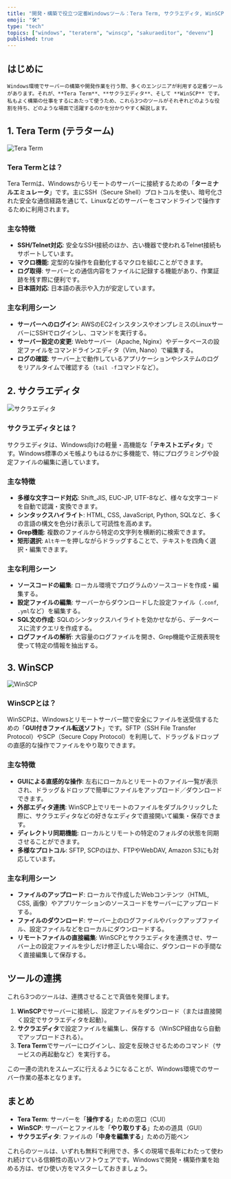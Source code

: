 ```yaml
---
title: "開発・構築で役立つ定番Windowsツール：Tera Term, サクラエディタ, WinSCPのご紹介"
emoji: "🛠️"
type: "tech"
topics: ["windows", "teraterm", "winscp", "sakuraeditor", "devenv"]
published: true
---
```


## はじめに

    Windows環境でサーバーの構築や開発作業を行う際、多くのエンジニアが利用する定番ツールがあります。それが、**Tera Term**、**サクラエディタ**、そして **WinSCP** です。私もよく構築の仕事をするにあたって使うため、これら3つのツールがそれぞれどのような役割を持ち、どのような場面で活躍するのかを分かりやすく解説します。

## 1. Tera Term (テラターム)

![Tera Term](https://raw.githubusercontent.com/gemini-cli/gemini-cli/main/assets/teraterm.png)

### Tera Termとは？

Tera Termは、Windowsからリモートのサーバーに接続するための「**ターミナルエミュレータ**」です。主にSSH（Secure Shell）プロトコルを使い、暗号化された安全な通信経路を通じて、Linuxなどのサーバーをコマンドラインで操作するために利用されます。

### 主な特徴

- **SSH/Telnet対応**: 安全なSSH接続のほか、古い機器で使われるTelnet接続もサポートしています。
- **マクロ機能**: 定型的な操作を自動化するマクロを組むことができます。
- **ログ取得**: サーバーとの通信内容をファイルに記録する機能があり、作業証跡を残す際に便利です。
- **日本語対応**: 日本語の表示や入力が安定しています。

### 主な利用シーン

- **サーバーへのログイン**: AWSのEC2インスタンスやオンプレミスのLinuxサーバーにSSHでログインし、コマンドを実行する。
- **サーバー設定の変更**: Webサーバー（Apache, Nginx）やデータベースの設定ファイルをコマンドラインエディタ（Vim, Nano）で編集する。
- **ログの確認**: サーバー上で動作しているアプリケーションやシステムのログをリアルタイムで確認する（`tail -f`コマンドなど）。

## 2. サクラエディタ

![サクラエディタ](https://raw.githubusercontent.com/gemini-cli/gemini-cli/main/assets/sakura-editor.png)

### サクラエディタとは？

サクラエディタは、Windows向けの軽量・高機能な「**テキストエディタ**」です。Windows標準のメモ帳よりもはるかに多機能で、特にプログラミングや設定ファイルの編集に適しています。

### 主な特徴

- **多様な文字コード対応**: Shift_JIS, EUC-JP, UTF-8など、様々な文字コードを自動で認識・変換できます。
- **シンタックスハイライト**: HTML, CSS, JavaScript, Python, SQLなど、多くの言語の構文を色分け表示して可読性を高めます。
- **Grep機能**: 複数のファイルから特定の文字列を横断的に検索できます。
- **矩形選択**: `Alt`キーを押しながらドラッグすることで、テキストを四角く選択・編集できます。

### 主な利用シーン

- **ソースコードの編集**: ローカル環境でプログラムのソースコードを作成・編集する。
- **設定ファイルの編集**: サーバーからダウンロードした設定ファイル（`.conf`, `.yml`など）を編集する。
- **SQL文の作成**: SQLのシンタックスハイライトを効かせながら、データベースに流すクエリを作成する。
- **ログファイルの解析**: 大容量のログファイルを開き、Grep機能や正規表現を使って特定の情報を抽出する。

## 3. WinSCP

![WinSCP](https://raw.githubusercontent.com/gemini-cli/gemini-cli/main/assets/winscp.png)

### WinSCPとは？

WinSCPは、Windowsとリモートサーバー間で安全にファイルを送受信するための「**GUI付きファイル転送ソフト**」です。SFTP（SSH File Transfer Protocol）やSCP（Secure Copy Protocol）を利用して、ドラッグ＆ドロップの直感的な操作でファイルをやり取りできます。

### 主な特徴

- **GUIによる直感的な操作**: 左右にローカルとリモートのファイル一覧が表示され、ドラッグ＆ドロップで簡単にファイルをアップロード／ダウンロードできます。
- **外部エディタ連携**: WinSCP上でリモートのファイルをダブルクリックした際に、サクラエディタなどの好きなエディタで直接開いて編集・保存できます。
- **ディレクトリ同期機能**: ローカルとリモートの特定のフォルダの状態を同期させることができます。
- **多様なプロトコル**: SFTP, SCPのほか、FTPやWebDAV, Amazon S3にも対応しています。

### 主な利用シーン

- **ファイルのアップロード**: ローカルで作成したWebコンテンツ（HTML, CSS, 画像）やアプリケーションのソースコードをサーバーにアップロードする。
- **ファイルのダウンロード**: サーバー上のログファイルやバックアップファイル、設定ファイルなどをローカルにダウンロードする。
- **リモートファイルの直接編集**: WinSCPとサクラエディタを連携させ、サーバー上の設定ファイルを少しだけ修正したい場合に、ダウンロードの手間なく直接編集して保存する。

## ツールの連携

これら3つのツールは、連携させることで真価を発揮します。

1.  **WinSCP**でサーバーに接続し、設定ファイルをダウンロード（または直接開く設定でサクラエディタを起動）。
2.  **サクラエディタ**で設定ファイルを編集し、保存する（WinSCP経由なら自動でアップロードされる）。
3.  **Tera Term**でサーバーにログインし、設定を反映させるためのコマンド（サービスの再起動など）を実行する。

この一連の流れをスムーズに行えるようになることが、Windows環境でのサーバー作業の基本となります。

## まとめ

- **Tera Term**: サーバーを「**操作する**」ための窓口（CUI）
- **WinSCP**: サーバーとファイルを「**やり取りする**」ための道具（GUI）
- **サクラエディタ**: ファイルの「**中身を編集する**」ための万能ペン

これらのツールは、いずれも無料で利用でき、多くの現場で長年にわたって使われ続けている信頼性の高いソフトウェアです。Windowsで開発・構築作業を始める方は、ぜひ使い方をマスターしておきましょう。

